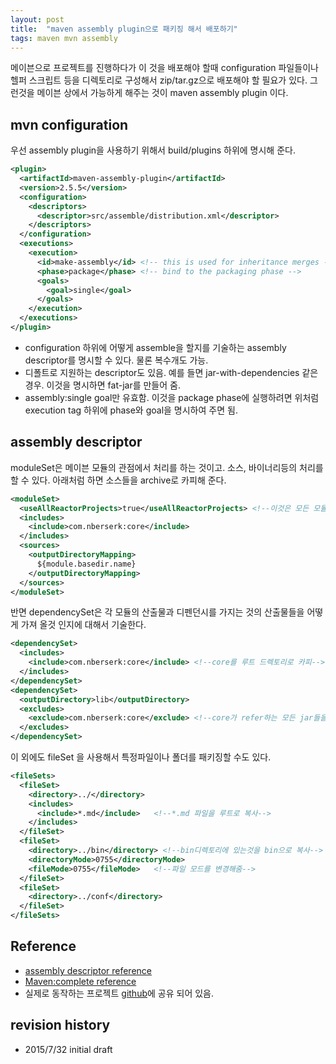 ```yaml
---
layout: post
title:  "maven assembly plugin으로 패키징 해서 배포하기"
tags: maven mvn assembly
---
```


메이븐으로 프로젝트를 진행하다가 이 것을 배포해야 할때 configuration 파일들이나 헬퍼 스크립트 등을 디렉토리로 구성해서 zip/tar.gz으로 배포해야 할 필요가 있다. 그런것을 메이븐 상에서 가능하게 해주는 것이 maven assembly plugin 이다. 


## mvn configuration
우선 assembly plugin을 사용하기 위해서 build/plugins 하위에 명시해 준다.

```xml
<plugin>
  <artifactId>maven-assembly-plugin</artifactId>
  <version>2.5.5</version>
  <configuration>
    <descriptors>
      <descriptor>src/assemble/distribution.xml</descriptor>
    </descriptors>
  </configuration>
  <executions>
    <execution>
      <id>make-assembly</id> <!-- this is used for inheritance merges -->
      <phase>package</phase> <!-- bind to the packaging phase -->
      <goals>
        <goal>single</goal>
      </goals>
    </execution>
  </executions>
</plugin>
```

- configuration 하위에 어떻게 assemble을 할지를 기술하는 assembly descriptor를 명시할 수 있다. 물론 복수개도 가능.
- 디폴트로 지원하는 descriptor도 있음. 예를 들면 jar-with-dependencies 같은 경우. 이것을 명시하면 fat-jar를 만들어 줌.
- assembly:single goal만 유효함. 이것을 package phase에 실행하려면 위처럼 execution tag 하위에 phase와 goal을 명시하여 주면 됨.

## assembly descriptor

moduleSet은 메이븐 모듈의 관점에서 처리를 하는 것이고. 소스, 바이너리등의 처리를 할 수 있다. 아래처럼 하면 소스들을 archive로 카피해 준다. 

```xml
<moduleSet>
  <useAllReactorProjects>true</useAllReactorProjects> <!--이것은 모든 모듈들에 대해서 처리를 하고 싶을때 사용한다. -->
  <includes>
    <include>com.nberserk:core</include>
  </includes>
  <sources>
    <outputDirectoryMapping>
      ${module.basedir.name}
    </outputDirectoryMapping>    
  </sources>
</moduleSet>
```

반면 dependencySet은 각 모듈의 산출물과 디펜던시를 가지는 것의 산출물들을 어떻게 가져 올것 인지에 대해서 기술한다. 

```xml
<dependencySet>
  <includes>
    <include>com.nberserk:core</include> <!--core를 루트 드렉토리로 카피-->
  </includes>
</dependencySet>
<dependencySet>
  <outputDirectory>lib</outputDirectory>
  <excludes>
    <exclude>com.nberserk:core</exclude> <!--core가 refer하는 모든 jar들을 lib으로 카피-->
  </excludes>  
</dependencySet>
```

이 외에도 fileSet 을 사용해서 특정파일이나 폴더를 패키징할 수도 있다.

```xml
<fileSets>
  <fileSet>
    <directory>../</directory>
    <includes>
      <include>*.md</include>   <!--*.md 파일을 루트로 복사-->
    </includes>
  </fileSet>
  <fileSet>
    <directory>../bin</directory> <!--bin디렉토리에 있는것을 bin으로 복사-->
    <directoryMode>0755</directoryMode>
    <fileMode>0755</fileMode>   <!--파일 모드를 변경해줌-->
  </fileSet>
  <fileSet>
    <directory>../conf</directory>
  </fileSet>
</fileSets>
```

## Reference
- [assembly descriptor reference](http://maven.apache.org/plugins/maven-assembly-plugin/assembly.html)
- [Maven:complete reference](http://books.sonatype.com/mvnref-book/reference/index.html)
- 실제로 동작하는 프로젝트 [github](https://github.com/nberserk/sandbox/tree/master/mvn-assembly)에 공유 되어 있음.


## revision history
* 2015/7/32 initial draft

